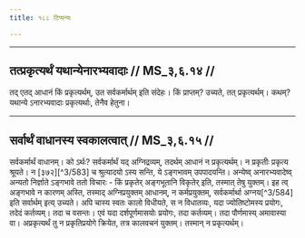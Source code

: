 ```yaml
---
title: १८८ टिप्पन्यः

---
```


[^3/580]: E2,4: liṅgaṃ ca darśayati:

[^3/581]: E2,4: tenaivaṃ

[^3/582]: Vgl. Tait.S. 1.5.7.3

____________________________________________


## तत्प्रकृत्यर्थं यथान्येनारभ्यवादाः // MS_३,६.१४ //

तद् एतद् आधानं किं प्रकृत्यर्थम्, उत सर्वकर्मार्थम् इति संदेहः। किं प्राप्तम्? उच्यते, तत् प्रकृत्यर्थम्। कथम्? यथान्ये ऽनारभ्यवादाः प्रकृत्यर्थाः, तेनैव हेतुना।


____________________________________________


## सर्वार्थं वाधानस्य स्वकालत्वात् // MS_३,६.१५ //

सर्वकर्मार्थं वाधानम्। को ऽर्थः? सर्वकर्मार्थं यद् अग्निद्रव्यम्, तदर्थम् आधानं न प्रकृत्यर्थम्। न प्रकृतीः प्रकृत्य श्रूयते। न [३७२][^3/583] च श्रुत्यादयो ऽस्य सन्ति, ये ऽङ्गभावम् उपपादयन्ति। अन्येष्व् अनारभ्यवादेष्व् अन्यतो निर्ज्ञाते ऽङ्गभावे ततो विचारः - किं प्रकृतेर् अङ्गभूतानि विकृतेर् इति, तस्मात् तेषु युक्तम्। इह त्व् अङ्गभावे न कारणम् अस्ति, तस्माद् अग्निप्रयुक्तम् आधानम्, न कर्मप्रयुक्तम्, सर्वकर्मार्था अग्नय[^3/584] इति सर्वार्थम् इत्य् उच्यते।
अपि चास्य स्वतः कालो विधीयते, स न विधातव्यः, यदा ज्योतिष्टोमस्य प्रयोगः, तदेदं कर्तव्यम्। तदा च वसन्तः। एवं यदा दर्शपूर्णमासयोः प्रयोगः, तदा कर्तव्यम्। तदा पौर्णमास्य् अमावास्या वा। अप्रकृत्यर्थं तु न प्रकृतिप्रयोगे क्रियेत, तत्र कालवचनं युक्तम्। तस्मान् न प्रकृत्यर्थम्।

